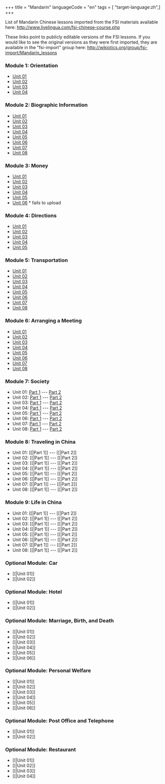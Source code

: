 +++
title = "Mandarin"
languageCode = "en"
tags = [ "target-language:zh",]
+++

List of Mandarin Chinese lessons imported from the FSI materials
available here: <http://www.livelingua.com/fsi-chinese-course.php>

These links point to publicly editable versions of the FSI lessons. If
you would like to see the original versions as they were first imported,
they are available in the "fsi-import" group here:
<http://wikiotics.org/group/fsi-import/Mandarin_lessons>

### Module 1: Orientation

  - [Unit 01](/zh/FSI-Mandarin-Module1-Orientation-Unit1-Tape1C-1)
  - [Unit 02](/zh/FSI-Mandarin-Module1-Orientation-Unit2-Tape2C-1)
  - [Unit 03](/zh/FSI-Mandarin-Module1-Orientation-Unit3-Tape3C-1)
  - [Unit 04](/zh/FSI-Mandarin-Module1-Orientation-Unit4-Tape4C-1)

### Module 2: Biographic Information

  - [Unit
    01](/zh/FSI-Mandarin-Module2-BiographicInformation-Unit1-Tape1C-1)
  - [Unit
    02](/zh/FSI-Mandarin-Module2-BiographicInformation-Unit2-Tape2C-1)
  - [Unit
    03](/zh/FSI-Mandarin-Module2-BiographicInformation-Unit3-Tape3C-1)
  - [Unit
    04](/zh/FSI-Mandarin-Module2-BiographicInformation-Unit4-Tape4C-1)
  - [Unit
    05](/zh/FSI-Mandarin-Module2-BiographicInformation-Unit5-Tape5C-1)
  - [Unit
    06](/zh/FSI-Mandarin-Module2-BiographicInformation-Unit6-Tape6C-1)
  - [Unit
    07](/zh/FSI-Mandarin-Module2-BiographicInformation-Unit7-Tape7C-1)
  - [Unit
    08](/zh/FSI-Mandarin-Module2-BiographicInformation-Unit8-Tape8C-1)

### Module 3: Money

  - [Unit 01](/zh/FSI-Mandarin-Module3-Money-Unit1-Tape1C-1)
  - [Unit 02](/zh/FSI-Mandarin-Module3-Money-Unit2-Tape2C-1)
  - [Unit 03](/zh/FSI-Mandarin-Module3-Money-Unit3-Tape3C-1)
  - [Unit 04](/zh/FSI-Mandarin-Module3-Money-Unit4-Tape4C-1)
  - [Unit 05](/zh/FSI-Mandarin-Module3-Money-Unit5-Tape5C-1)
  - [Unit 06](/zh/FSI-Mandarin-Module3-Money-Unit6-Tape6C-1) \* fails to
    upload

### Module 4: Directions

  - [Unit 01](/zh/FSI-Mandarin-Module4-Directions-Unit1-Tape1C-1)
  - [Unit 02](/zh/FSI-Mandarin-Module4-Directions-Unit2-Tape2C-1)
  - [Unit 03](/zh/FSI-Mandarin-Module4-Directions-Unit3-Tape3C-1)
  - [Unit 04](/zh/FSI-Mandarin-Module4-Directions-Unit4-Tape4C-1)
  - [Unit 05](/zh/FSI-Mandarin-Module4-Directions-Unit5-Tape5C-1)

### Module 5: Transportation

  - [Unit 01](/zh/FSI-Mandarin-Module5-Transportation-Unit1-Tape1C-1)
  - [Unit 02](/zh/FSI-Mandarin-Module5-Transportation-Unit2-Tape2C-1)
  - [Unit 03](/zh/FSI-Mandarin-Module5-Transportation-Unit3-Tape3C-1)
  - [Unit 04](/zh/FSI-Mandarin-Module5-Transportation-Unit4-Tape4C-1)
  - [Unit 05](/zh/FSI-Mandarin-Module5-Transportation-Unit5-Tape5C-1)
  - [Unit 06](/zh/FSI-Mandarin-Module5-Transportation-Unit6-Tape6C-1)
  - [Unit 07](/zh/FSI-Mandarin-Module5-Transportation-Unit7-Tape7C-1)
  - [Unit 08](/zh/FSI-Mandarin-Module5-Transportation-Unit8-Tape8C-1)

### Module 6: Arranging a Meeting

  - [Unit
    01](/zh/FSI-Mandarin-Module6-Arranging_a_Meeting-Unit1-Tape1C-1)
  - [Unit
    02](/zh/FSI-Mandarin-Module6-Arranging_a_Meeting-Unit2-Tape2C-1)
  - [Unit
    03](/zh/FSI-Mandarin-Module6-Arranging_a_Meeting-Unit3-Tape3C-1)
  - [Unit
    04](/zh/FSI-Mandarin-Module6-Arranging_a_Meeting-Unit4-Tape4c-1)
  - [Unit
    05](/zh/FSI-Mandarin-Module6-Arranging_a_Meeting-Unit5-Tape5C-1)
  - [Unit
    06](/zh/FSI-Mandarin-Module6-Arranging_a_Meeting-Unit6-Tape6C-1)
  - [Unit
    07](/zh/FSI-Mandarin-Module6-Arranging_a_Meeting-Unit7-Tape7C-1)
  - [Unit
    08](/zh/FSI-Mandarin-Module6-Arranging_a_Meeting-Unit8-Tape8C-1)

### Module 7: Society

  - Unit 01: [Part 1](/zh/FSI-Mandarin-Module7-Society-Unit1-Tape1C-1)
    --- [Part 2](/zh/FSI-Mandarin-Module7-Society-Unit1-Tape2C-1)
  - Unit 02: [Part 1](/zh/FSI-Mandarin-Module7-Society-Unit2-Tape1C-1)
    --- [Part 2](/zh/FSI-Mandarin-Module7-Society-Unit2-Tape2C-1)
  - Unit 03: [Part 1](/zh/FSI-Mandarin-Module7-Society-Unit3-Tape1C-1)
    --- [Part 2](/zh/FSI-Mandarin-Module7-Society-Unit3-Tape2C-1)
  - Unit 04: [Part 1](/zh/FSI-Mandarin-Module7-Society-Unit4-Tape1C-1)
    --- [Part 2](/zh/FSI-Mandarin-Module7-Society-Unit4-Tape2C-1)
  - Unit 05: [Part 1](/zh/FSI-Mandarin-Module7-Society-Unit5-Tape1C-1)
    --- [Part 2](/zh/FSI-Mandarin-Module7-Society-Unit5-Tape2C-1)
  - Unit 06: [Part 1](/zh/FSI-Mandarin-Module7-Society-Unit6-Tape1C-1)
    --- [Part 2](/zh/FSI-Mandarin-Module7-Society-Unit6-Tape2C-1)
  - Unit 07: [Part 1](/zh/FSI-Mandarin-Module7-Society-Unit7-Tape1C-1)
    --- [Part 2](/zh/FSI-Mandarin-Module7-Society-Unit7-Tape2C-1)
  - Unit 08: [Part 1](/zh/FSI-Mandarin-Module7-Society-Unit8-Tape1C-1)
    --- [Part 2](/zh/FSI-Mandarin-Module7-Society-Unit8-Tape2C-1)

### Module 8: Traveling in China

  - Unit 01: \[\[|Part 1\]\] --- \[\[|Part 2\]\]
  - Unit 02: \[\[|Part 1\]\] --- \[\[|Part 2\]\]
  - Unit 03: \[\[|Part 1\]\] --- \[\[|Part 2\]\]
  - Unit 04: \[\[|Part 1\]\] --- \[\[|Part 2\]\]
  - Unit 05: \[\[|Part 1\]\] --- \[\[|Part 2\]\]
  - Unit 06: \[\[|Part 1\]\] --- \[\[|Part 2\]\]
  - Unit 07: \[\[|Part 1\]\] --- \[\[|Part 2\]\]
  - Unit 08: \[\[|Part 1\]\] --- \[\[|Part 2\]\]

### Module 9: Life in China

  - Unit 01: \[\[|Part 1\]\] --- \[\[|Part 2\]\]
  - Unit 02: \[\[|Part 1\]\] --- \[\[|Part 2\]\]
  - Unit 03: \[\[|Part 1\]\] --- \[\[|Part 2\]\]
  - Unit 04: \[\[|Part 1\]\] --- \[\[|Part 2\]\]
  - Unit 05: \[\[|Part 1\]\] --- \[\[|Part 2\]\]
  - Unit 06: \[\[|Part 1\]\] --- \[\[|Part 2\]\]
  - Unit 07: \[\[|Part 1\]\] --- \[\[|Part 2\]\]
  - Unit 08: \[\[|Part 1\]\] --- \[\[|Part 2\]\]

### Optional Module: Car

  - \[\[|Unit 01\]\]
  - \[\[|Unit 02\]\]

### Optional Module: Hotel

  - \[\[|Unit 01\]\]
  - \[\[|Unit 02\]\]

### Optional Module: Marriage, Birth, and Death

  - \[\[|Unit 01\]\]
  - \[\[|Unit 02\]\]
  - \[\[|Unit 03\]\]
  - \[\[|Unit 04\]\]
  - \[\[|Unit 05\]\]
  - \[\[|Unit 06\]\]

### Optional Module: Personal Welfare

  - \[\[|Unit 01\]\]
  - \[\[|Unit 02\]\]
  - \[\[|Unit 03\]\]
  - \[\[|Unit 04\]\]
  - \[\[|Unit 05\]\]
  - \[\[|Unit 06\]\]

### Optional Module: Post Office and Telephone

  - \[\[|Unit 01\]\]
  - \[\[|Unit 02\]\]

### Optional Module: Restaurant

  - \[\[|Unit 01\]\]
  - \[\[|Unit 02\]\]
  - \[\[|Unit 03\]\]
  - \[\[|Unit 04\]\]
